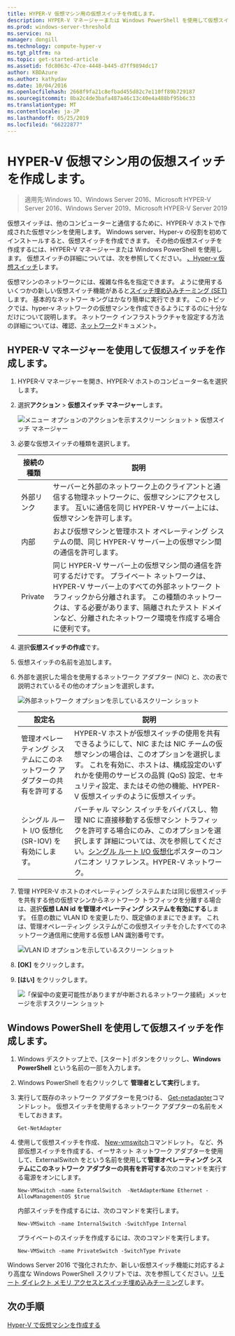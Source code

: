 ```yaml
---
title: HYPER-V 仮想マシン用の仮想スイッチを作成します。
description: HYPER-V マネージャーまたは Windows PowerShell を使用して仮想スイッチを作成する手順については、します。
ms.prod: windows-server-threshold
ms.service: na
manager: dongill
ms.technology: compute-hyper-v
ms.tgt_pltfrm: na
ms.topic: get-started-article
ms.assetid: fdc8063c-47ce-4448-b445-d7ff9894dc17
author: KBDAzure
ms.author: kathydav
ms.date: 10/04/2016
ms.openlocfilehash: 2668f9fa21c8efbad455d82c7e110ff89b729187
ms.sourcegitcommit: 8ba2c4de3bafa487a46c13c40e4a488bf95b6c33
ms.translationtype: MT
ms.contentlocale: ja-JP
ms.lasthandoff: 05/25/2019
ms.locfileid: "66222877"
---
```

# <a name="create-a-virtual-switch-for-hyper-v-virtual-machines"></a>HYPER-V 仮想マシン用の仮想スイッチを作成します。

>適用先:Windows 10、Windows Server 2016、Microsoft HYPER-V Server 2016、Windows Server 2019、Microsoft HYPER-V Server 2019
  
仮想スイッチは、他のコンピューターと通信するために、HYPER-V ホストで作成された仮想マシンを使用します。 Windows server、Hyper-v の役割を初めてインストールすると、仮想スイッチを作成できます。 その他の仮想スイッチを作成するには、HYPER-V マネージャーまたは Windows PowerShell を使用します。 仮想スイッチの詳細については、次を参照してください。 [、Hyper-v 仮想スイッチ](../../hyper-v-virtual-switch/Hyper-V-Virtual-Switch.md)します。  
  
仮想マシンのネットワークには、複雑な件名を指定できます。 ように使用するいくつかの新しい仮想スイッチ機能があると[スイッチ埋め込みチーミング (SET)](../../hyper-v-virtual-switch/RDMA-and-Switch-Embedded-Teaming.md#switch-embedded-teaming-set)します。 基本的なネットワー キングはかなり簡単に実行できます。 このトピックでは、hyper-v ネットワークの仮想マシンを作成できるようにするのに十分なだけについて説明します。 ネットワーク インフラストラクチャを設定する方法の詳細については、確認、[ネットワーク](../../../networking/Networking.md)ドキュメント。   
  
## <a name="create-a-virtual-switch-by-using-hyper-v-manager"></a>HYPER-V マネージャーを使用して仮想スイッチを作成します。  
  
1.  HYPER-V マネージャーを開き、HYPER-V ホストのコンピューター名を選択します。  
  
2.  選択**アクション** > **仮想スイッチ マネージャー**します。  
  
    ![メニュー オプションのアクションを示すスクリーン ショット > 仮想スイッチ マネージャー](../media/Hyper-V-Action-VSwitchManager.png)  
  
3.  必要な仮想スイッチの種類を選択します。  
  
    |接続の種類|説明|  
    |-------------------|---------------|  
    |外部リンク|サーバーと外部のネットワーク上のクライアントと通信する物理ネットワークに、仮想マシンにアクセスします。 互いに通信を同じ HYPER-V サーバー上には、仮想マシンを許可します。|  
    |内部|および仮想マシンと管理ホスト オペレーティング システムの間、同じ HYPER-V サーバー上の仮想マシン間の通信を許可します。|  
    |Private|同じ HYPER-V サーバー上の仮想マシン間の通信を許可するだけです。 プライベート ネットワークは、HYPER-V サーバー上のすべての外部ネットワーク トラフィックから分離されます。 この種類のネットワークは、する必要があります、隔離されたテスト ドメインなど、分離されたネットワーク環境を作成する場合に便利です。|  
  
4.  選択**仮想スイッチの作成**です。  
  
5.  仮想スイッチの名前を追加します。  
  
6.  外部を選択した場合を使用するネットワーク アダプター (NIC) と、次の表で説明されているその他のオプションを選択します。  
  
    ![外部ネットワーク オプションを示しているスクリーン ショット](../media/Hyper-V-NewVSwitch-ExternalOptions.png)  
  
    |設定名|説明|  
    |----------------|---------------|  
    |管理オペレーティング システムにこのネットワーク アダプターの共有を許可する|HYPER-V ホストが仮想スイッチの使用を共有できるようにして、NIC または NIC チームの仮想マシンの場合は、このオプションを選択します。 これを有効に、ホストは、構成設定のいずれかを使用のサービスの品質 (QoS) 設定、セキュリティ設定、またはその他の機能、HYPER-V 仮想スイッチのように仮想スイッチ。|  
    |シングル ルート I/O 仮想化 (SR-IOV) を有効にします。|バーチャル マシン スイッチをバイパスし、物理 NIC に直接移動する仮想マシン トラフィックを許可する場合にのみ、このオプションを選択します 詳細については、次を参照してください。[シングル ルート I/O 仮想化](https://technet.microsoft.com/library/dn641211.aspx#Sec4)ポスターのコンパニオン リファレンス。HYPER-V ネットワーク。|  
  
7.  管理 HYPER-V ホストのオペレーティング システムまたは同じ仮想スイッチを共有する他の仮想マシンからネットワーク トラフィックを分離する場合は、選択**仮想 LAN id を管理オペレーティング システムを有効にする**します。 任意の数に VLAN ID を変更したり、既定値のままにできます。 これは、管理オペレーティング システムがこの仮想スイッチを介したすべてのネットワーク通信用に使用する仮想 LAN 識別番号です。  
  
    ![VLAN ID オプションを示しているスクリーン ショット](../media/Hyper-V-NewSwitch-VLAN.png)  
  
8.  **[OK]** をクリックします。  
  
9. **[はい]** をクリックします。  
  
    ![「保留中の変更可能性がありますが中断されるネットワーク接続」メッセージを示すスクリーン ショット](../media/Hyper-V-NewVSwitch-DisruptNetwork.png)  
  
## <a name="create-a-virtual-switch-by-using-windows-powershell"></a>Windows PowerShell を使用して仮想スイッチを作成します。  
  
1.  Windows デスクトップ上で、[スタート] ボタンをクリックし、**Windows PowerShell** という名前の一部を入力します。  
  
2.  Windows PowerShell を右クリックして **管理者として実行**します。  
  
3.  実行して既存のネットワーク アダプターを見つける、 [Get-netadapter](https://technet.microsoft.com/library/jj130867.aspx)コマンドレット。 仮想スイッチを使用するネットワーク アダプターの名前をメモしておきます。  
  
    ```  
    Get-NetAdapter  
    ```  
  
4.  使用して仮想スイッチを作成、 [New-vmswitch](https://technet.microsoft.com/library/hh848455.aspx)コマンドレット。 など、外部仮想スイッチを作成する、イーサネット ネットワーク アダプターを使用して、ExternalSwitch をという名前を使用して**管理オペレーティング システムにこのネットワーク アダプターの共有を許可する**次のコマンドを実行する電源をオンにします。  
  
    ```  
    New-VMSwitch -name ExternalSwitch  -NetAdapterName Ethernet -AllowManagementOS $true  
    ```  
  
    内部スイッチを作成するには、次のコマンドを実行します。  
  
    ```  
    New-VMSwitch -name InternalSwitch -SwitchType Internal  
    ```  
  
    プライベートのスイッチを作成するには、次のコマンドを実行します。  
  
    ```  
    New-VMSwitch -name PrivateSwitch -SwitchType Private  
    ```  
  
Windows Server 2016 で強化されたか、新しい仮想スイッチ機能に対応するより高度な Windows PowerShell スクリプトでは、次を参照してください。[リモート ダイレクト メモリ アクセスとスイッチ埋め込みチーミング](../../hyper-v-virtual-switch/RDMA-and-Switch-Embedded-Teaming.md)します。  

  
## <a name="next-step"></a>次の手順  
[Hyper-V で仮想マシンを作成する](Create-a-virtual-machine-in-Hyper-V.md)  
  


